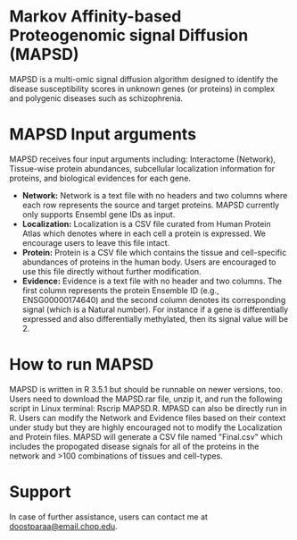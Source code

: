 # Markov Affinity-based Proteogenomic signal Diffusion (MAPSD)
MAPSD is a multi-omic signal diffusion algorithm designed to identify the disease susceptibility scores in unknown genes (or proteins) in complex and polygenic diseases such as schizophrenia.
# MAPSD Input arguments
MAPSD receives four input arguments including: Interactome (Network), Tissue-wise protein abundances, subcellular localization information for proteins, and biological evidences for each gene.
* **Network:**
Network is a text file with no headers and two columns where each row represents the source and target proteins. MAPSD currently only supports Ensembl gene IDs as input.
* **Localization:** Localization is a CSV file curated from Human Protein Atlas which denotes where in each cell a protein is expressed. We encourage users to leave this file intact.
* **Protein:** Protein is a CSV file which contains the tissue and cell-specific abundances of proteins in the human body. Users are encouraged to use this file directly without further modification.
* **Evidence:** Evidence is a text file with no header and two columns. The first column represents the protein Ensemble ID (e.g., ENSG00000174640) and the second column denotes its corresponding signal (which is a Natural number). For instance if a gene is differentially expressed and also differentially methylated, then its signal value will be 2.
# How to run MAPSD 
MAPSD is written in R 3.5.1 but should be runnable on newer versions, too. Users need to download the MAPSD.rar file, unzip it, and run the following script in Linux terminal: Rscrip MAPSD.R. MPASD can also be directly run in R. Users can modify the Network and Evidence files based on their context under study but they are highly encouraged not to modify the Localization and Protein files.
MAPSD will generate a CSV file named "Final.csv" which includes the propogated disease signals for all of the proteins in the network and >100 combinations of tissues and cell-types.
# Support
In case of further assistance, users can contact me at doostparaa@email.chop.edu.
